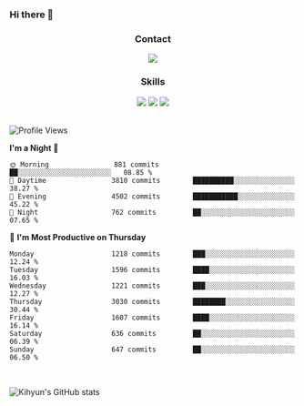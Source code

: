 ### Hi there 👋

<!--
**Key5771/Key5771** is a ✨ _special_ ✨ repository because its `README.md` (this file) appears on your GitHub profile.

Here are some ideas to get you started:

- 🔭 I’m currently working on ...
- 🌱 I’m currently learning ...
- 👯 I’m looking to collaborate on ...
- 🤔 I’m looking for help with ...
- 💬 Ask me about ...
- 📫 How to reach me: ...
- 😄 Pronouns: ...
- ⚡ Fun fact: ...
-->

<h3 align="center">Contact</h3>
<div align="center">
  <a href="mailto:ksj57715@gmail.com"><img src="https://img.shields.io/badge/Gmail-D14836?style=for-the-badge&logo=gmail&logoColor=white"/></a>
</div>

<h3 align="center">Skills</h3>
<div align="center">
  <img src="https://img.shields.io/badge/iOS-000000?style=for-the-badge&logo=ios&logoColor=white"/>
  <img src="https://img.shields.io/badge/Swift-FA7343?style=for-the-badge&logo=swift&logoColor=white"/>
  <img src="https://img.shields.io/badge/Xcode-007ACC?style=for-the-badge&logo=Xcode&logoColor=white"/>
</div>

<br>

<!--START_SECTION:waka-->
![Profile Views](http://img.shields.io/badge/Profile%20Views-0-blue)

**I'm a Night 🦉** 

```text
🌞 Morning                881 commits         ██░░░░░░░░░░░░░░░░░░░░░░░   08.85 % 
🌆 Daytime                3810 commits        ██████████░░░░░░░░░░░░░░░   38.27 % 
🌃 Evening                4502 commits        ███████████░░░░░░░░░░░░░░   45.22 % 
🌙 Night                  762 commits         ██░░░░░░░░░░░░░░░░░░░░░░░   07.65 % 
```
📅 **I'm Most Productive on Thursday** 

```text
Monday                   1218 commits        ███░░░░░░░░░░░░░░░░░░░░░░   12.24 % 
Tuesday                  1596 commits        ████░░░░░░░░░░░░░░░░░░░░░   16.03 % 
Wednesday                1221 commits        ███░░░░░░░░░░░░░░░░░░░░░░   12.27 % 
Thursday                 3030 commits        ████████░░░░░░░░░░░░░░░░░   30.44 % 
Friday                   1607 commits        ████░░░░░░░░░░░░░░░░░░░░░   16.14 % 
Saturday                 636 commits         ██░░░░░░░░░░░░░░░░░░░░░░░   06.39 % 
Sunday                   647 commits         ██░░░░░░░░░░░░░░░░░░░░░░░   06.50 % 
```



<!--END_SECTION:waka-->

<br>


![Kihyun's GitHub stats](https://github-readme-stats.vercel.app/api?username=key5771&show_icons=true&theme=radical)
